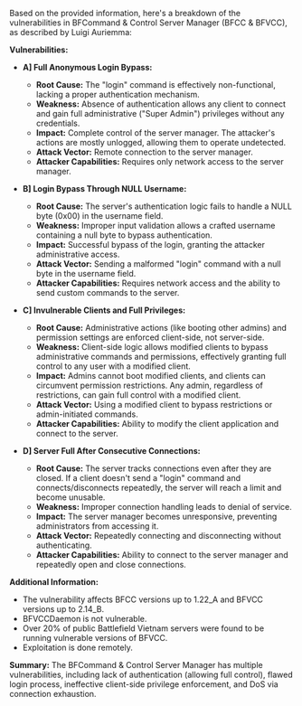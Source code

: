 Based on the provided information, here's a breakdown of the vulnerabilities in BFCommand & Control Server Manager (BFCC & BFVCC), as described by Luigi Auriemma:

**Vulnerabilities:**

*   **A] Full Anonymous Login Bypass:**
    *   **Root Cause:**  The "login" command is effectively non-functional, lacking a proper authentication mechanism.
    *   **Weakness:** Absence of authentication allows any client to connect and gain full administrative ("Super Admin") privileges without any credentials.
    *   **Impact:** Complete control of the server manager. The attacker's actions are mostly unlogged, allowing them to operate undetected.
    *   **Attack Vector:** Remote connection to the server manager.
    *   **Attacker Capabilities:** Requires only network access to the server manager.

*   **B] Login Bypass Through NULL Username:**
    *   **Root Cause:** The server's authentication logic fails to handle a NULL byte (0x00) in the username field.
    *   **Weakness:**  Improper input validation allows a crafted username containing a null byte to bypass authentication.
     *   **Impact:** Successful bypass of the login, granting the attacker administrative access.
    *   **Attack Vector:** Sending a malformed "login" command with a null byte in the username field.
    *    **Attacker Capabilities:** Requires network access and the ability to send custom commands to the server.

*   **C] Invulnerable Clients and Full Privileges:**
    *   **Root Cause:**  Administrative actions (like booting other admins) and permission settings are enforced client-side, not server-side.
    *   **Weakness:**  Client-side logic allows modified clients to bypass administrative commands and permissions, effectively granting full control to any user with a modified client.
    *   **Impact:**  Admins cannot boot modified clients, and clients can circumvent permission restrictions. Any admin, regardless of restrictions, can gain full control with a modified client.
    *   **Attack Vector:** Using a modified client to bypass restrictions or admin-initiated commands.
    *  **Attacker Capabilities:** Ability to modify the client application and connect to the server.

*   **D] Server Full After Consecutive Connections:**
    *   **Root Cause:** The server tracks connections even after they are closed. If a client doesn't send a "login" command and connects/disconnects repeatedly, the server will reach a limit and become unusable.
    *   **Weakness:** Improper connection handling leads to denial of service.
    *   **Impact:** The server manager becomes unresponsive, preventing administrators from accessing it.
    *   **Attack Vector:** Repeatedly connecting and disconnecting without authenticating.
    *   **Attacker Capabilities:** Ability to connect to the server manager and repeatedly open and close connections.

**Additional Information:**

*   The vulnerability affects BFCC versions up to 1.22\_A and BFVCC versions up to 2.14\_B.
*   BFVCCDaemon is not vulnerable.
*   Over 20% of public Battlefield Vietnam servers were found to be running vulnerable versions of BFVCC.
*  Exploitation is done remotely.

**Summary:**
The BFCommand & Control Server Manager has multiple vulnerabilities, including lack of authentication (allowing full control), flawed login process, ineffective client-side privilege enforcement, and DoS via connection exhaustion.